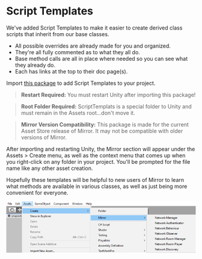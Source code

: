 # Script Templates

We've added Script Templates to make it easier to create derived class scripts that inherit from our base classes.

-   All possible overrides are already made for you and organized.
-   They're all fully commented as to what they all do.
-   Base method calls are all in place where needed so you can see what they already do.
-   Each has links at the top to their doc page(s).

Import [this package](ScriptTemplates.unitypackage) to add Script Templates to your project.

> **Restart Required:** You must restart Unity after importing this package!

> **Root Folder Required:** ScriptTemplats is a special folder to Unity and must remain in the Assets root...don't move it.

> **Mirror Version Compatibility:** This package is made for the current Asset Store release of Mirror. It may not be compatible with older versions of Mirror.

After importing and restarting Unity, the Mirror section will appear under the Assets > Create menu, as well as the context menu that comes up when you right-click on any folder in your project.  You'll be prompted for the file name like any other asset creation.

Hopefully these templates will be helpful to new users of Mirror to learn what methods are available in various classes, as well as just being more convenient for everyone.

![Script Templates](ScriptTemplates.png)
